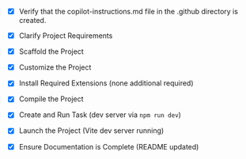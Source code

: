 - [x] Verify that the copilot-instructions.md file in the .github directory is created.

- [x] Clarify Project Requirements
- [x] Scaffold the Project
- [x] Customize the Project
- [x] Install Required Extensions (none additional required)
- [x] Compile the Project
- [x] Create and Run Task (dev server via `npm run dev`)
- [x] Launch the Project (Vite dev server running)
- [x] Ensure Documentation is Complete (README updated)
